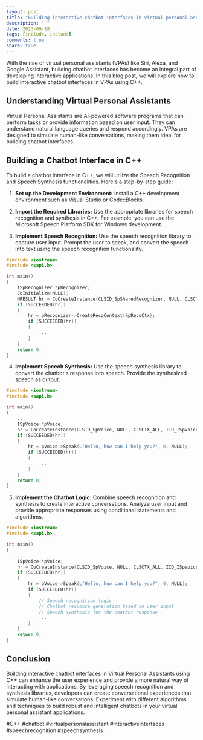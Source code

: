 ```yaml
---
layout: post
title: "Building interactive chatbot interfaces in virtual personal assistants using C++"
description: " "
date: 2023-09-18
tags: [include, include]
comments: true
share: true
---
```


With the rise of virtual personal assistants (VPAs) like Siri, Alexa, and Google Assistant, building chatbot interfaces has become an integral part of developing interactive applications. In this blog post, we will explore how to build interactive chatbot interfaces in VPAs using C++.

## Understanding Virtual Personal Assistants

Virtual Personal Assistants are AI-powered software programs that can perform tasks or provide information based on user input. They can understand natural language queries and respond accordingly. VPAs are designed to simulate human-like conversations, making them ideal for building chatbot interfaces.

## Building a Chatbot Interface in C++

To build a chatbot interface in C++, we will utilize the Speech Recognition and Speech Synthesis functionalities. Here's a step-by-step guide:

1. **Set up the Development Environment:** Install a C++ development environment such as Visual Studio or Code::Blocks.

2. **Import the Required Libraries:** Use the appropriate libraries for speech recognition and synthesis in C++. For example, you can use the Microsoft Speech Platform SDK for Windows development.

3. **Implement Speech Recognition:** Use the speech recognition library to capture user input. Prompt the user to speak, and convert the speech into text using the speech recognition functionality.

```cpp
#include <iostream>
#include <sapi.h>

int main()
{
    ISpRecognizer *pRecognizer;
    CoInitialize(NULL);
    HRESULT hr = CoCreateInstance(CLSID_SpSharedRecognizer, NULL, CLSCTX_ALL, IID_ISpRecognizer, (void **)&pRecognizer);
    if (SUCCEEDED(hr))
    {
        hr = pRecognizer->CreateRecoContext(&pRecoCtx);
        if (SUCCEEDED(hr))
        {
            ...
        }
    }
    return 0;
}
```

4. **Implement Speech Synthesis:** Use the speech synthesis library to convert the chatbot's response into speech. Provide the synthesized speech as output.

```cpp
#include <iostream>
#include <sapi.h>

int main()
{
    ...
    ISpVoice *pVoice;
    hr = CoCreateInstance(CLSID_SpVoice, NULL, CLSCTX_ALL, IID_ISpVoice, (void **)&pVoice);
    if (SUCCEEDED(hr))
    {
        hr = pVoice->Speak(L"Hello, how can I help you?", 0, NULL);
        if (SUCCEEDED(hr))
        {
            ...
        }
    }
    return 0;
}
```

5. **Implement the Chatbot Logic:** Combine speech recognition and synthesis to create interactive conversations. Analyze user input and provide appropriate responses using conditional statements and algorithms.

```cpp
#include <iostream>
#include <sapi.h>

int main()
{
    ...
    ISpVoice *pVoice;
    hr = CoCreateInstance(CLSID_SpVoice, NULL, CLSCTX_ALL, IID_ISpVoice, (void **)&pVoice);
    if (SUCCEEDED(hr))
    {
        hr = pVoice->Speak(L"Hello, how can I help you?", 0, NULL);
        if (SUCCEEDED(hr))
        {
            // Speech recognition logic
            // Chatbot response generation based on user input
            // Speech synthesis for the chatbot response
            ...
        }
    }
    return 0;
}
```

## Conclusion

Building interactive chatbot interfaces in Virtual Personal Assistants using C++ can enhance the user experience and provide a more natural way of interacting with applications. By leveraging speech recognition and synthesis libraries, developers can create conversational experiences that simulate human-like conversations. Experiment with different algorithms and techniques to build robust and intelligent chatbots in your virtual personal assistant applications.

#C++ #chatbot #virtualpersonalassistant #interactiveinterfaces #speechrecognition #speechsynthesis